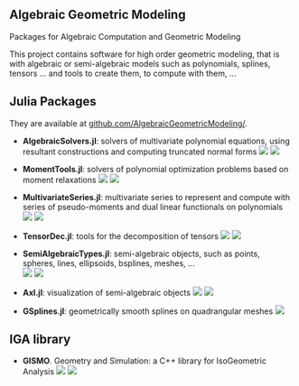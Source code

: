 ## Algebraic Geometric Modeling

Packages for Algebraic Computation and Geometric Modeling



This project contains software for high order geometric modeling, that is with algebraic or semi-algebraic models such as polynomials, splines, tensors ...
and tools to create them, to compute with them, ...

## Julia Packages
They are available at [github.com/AlgebraicGeometricModeling/](https://github.com/AlgebraicGeometricModeling/).

- **AlgebraicSolvers.jl**: solvers of multivariate polynomial equations, using resultant constructions and computing truncated normal forms
[![](https://img.shields.io/badge/docs-latest-blue.svg)](https://AlgebraicGeometricModeling.github.io/AlgebraicSolvers.jl/)
[![](https://img.shields.io/badge/source-orange)](https://github.com/AlgebraicGeometricModeling/AlgebraicSolvers.jl)

- **MomentTools.jl**: solvers of polynomial optimization problems based on moment relaxations
[![](https://img.shields.io/badge/docs-latest-blue.svg)](https://AlgebraicGeometricModeling.github.io/MomentTools.jl/)
[![](https://img.shields.io/badge/source-orange)](https://github.com/AlgebraicGeometricModeling/MomentTools.jl/)

- **MultivariateSeries.jl**: multivariate series to represent and compute with series of pseudo-moments and dual linear functionals on polynomials  
[![](https://img.shields.io/badge/docs-latest-blue.svg)](https://AlgebraicGeometricModeling.github.io/MultivariateSeries.jl/) 
[![](https://img.shields.io/badge/source-orange)](https://github.com/AlgebraicGeometricModeling/MultivariateSeries.jl)

- **TensorDec.jl**: tools for the decomposition of tensors
[![](https://img.shields.io/badge/docs-latest-blue.svg)](https://AlgebraicGeometricModeling.github.io/TensorDec.jl/) 
[![](https://img.shields.io/badge/source-orange)](https://github.com/AlgebraicGeometricModeling/TensorDec.jl)

- **SemiAlgebraicTypes.jl**: semi-algebraic objects, such as points, spheres, lines, ellipsoids, bsplines, meshes, ...   
[![](https://img.shields.io/badge/docs-latest-blue.svg)](https://AlgebraicGeometricModeling.github.io/SemiAlgebraicTypes.jl/) 
[![](https://img.shields.io/badge/source-orange)](https://github.com/AlgebraicGeometricModeling/SemiAlgebraicTypes.jl)

- **Axl.jl**: visualization of semi-algebraic objects 
[![](https://img.shields.io/badge/docs-latest-blue.svg)](http://axl.inria.fr/doc/Axl.jl/)
[![](https://img.shields.io/badge/source-orange)](https://github.com/AlgebraicGeometricModeling/Axl.jl)

- **GSplines.jl**: geometrically smooth splines on quadrangular meshes
[![](https://img.shields.io/badge/docs-latest-blue.svg)](https://AlgebraicGeometricModeling.github.io/GSplines.jl/)

## IGA library

- **GISMO**. Geometry and Simulation: a C++ library for IsoGeometric Analysis
[![](https://img.shields.io/badge/docs-latest-blue.svg)](https://gismo.github.io/)
[![](https://img.shields.io/badge/source-orange)](https://github.com/gismo)

